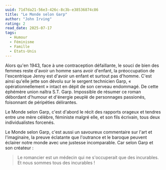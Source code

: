 ```yaml
---
uuid: 71d7da21-56e3-426c-8c3b-e38536874c86
title: "Le Monde selon Garp"
author: "John Irving"
rating: 2
read_date: 2025-07-17
tags:
  - Humour
  - Féminisme
  - Famille
  - Etats-Unis
---
```


Alors qu'en 1943, face à une contraception défaillante, le souci de bien des femmes reste d'avoir un homme sans avoir d'enfant, la préoccupation de l'excentrique Jenny est d'avoir un enfant et surtout pas d'homme. C'est ainsi qu'elle jette son dévolu sur le sergent technicien Garp, « opérationnellement » intact en dépit de son cerveau endommagé. De cette éphémère union naîtra S.T. Garp. Impossible de résumer ce roman débordant d'humour et d'énergie peuplé de personnages passionés, foisonnant de péripéties délirantes.

Le Monde selon Garp, c'est d'abord le récit des rapports orageux et tendres entre une mère célèbre, féministe malgré elle, et son fils écrivain, tous deux individualistes forcenés.

Le Monde selon Garp, c'est aussi un savoureux commentaire sur l'art et l'imaginaire, la preuve éclatante que l'outrance et le baroque peuvent éclairer notre monde avec une justesse incomparable. Car selon Garp et son créateur :

> Le romancier est un médecin qui ne s'occuperait que des incurables. Et nous sommes tous des incurables !

